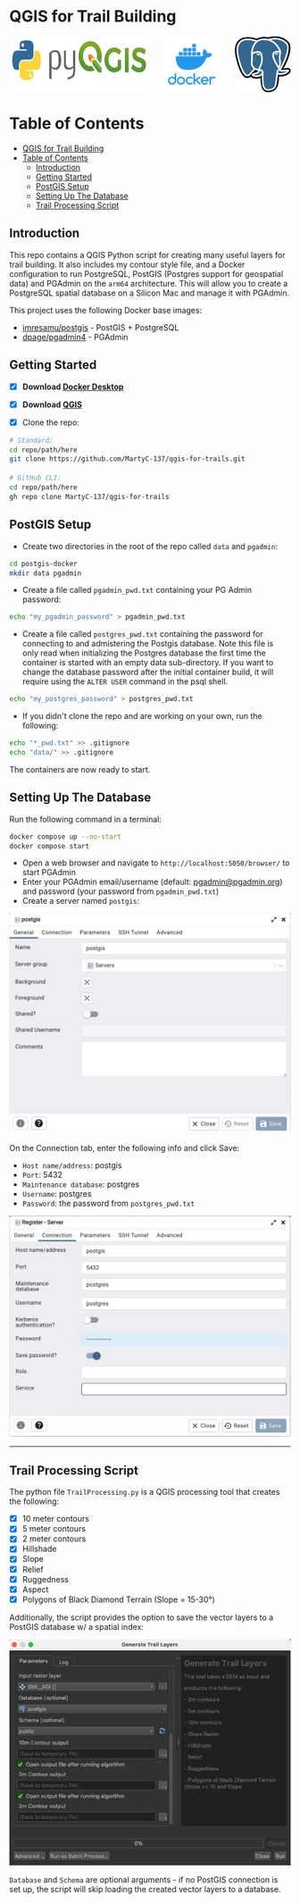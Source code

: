 # QGIS for Trail Building

<div style="display: flex; justify-content: space-between;">
    <img src="assets/pyqgis_logo.png" alt="PyQGIS" width="250" height="100">
    <img src="assets/docker.jpg" alt="Docker" width="100" height="100">
    <img src="assets/postgres.png" alt="Postgres" width="100" height="100">
</div>

# Table of Contents
- [QGIS for Trail Building](#qgis-for-trail-building)
- [Table of Contents](#table-of-contents)
  - [Introduction](#introduction)
  - [Getting Started](#getting-started)
  - [PostGIS Setup](#postgis-setup)
  - [Setting Up The Database](#setting-up-the-database)
  - [Trail Processing Script](#trail-processing-script)

## Introduction

This repo contains a QGIS Python script for creating many useful layers for trail building. It also includes my contour style file, and a Docker configuration to run PostgreSQL, PostGIS (Postgres support for geospatial data) and PGAdmin on the `arm64` architecture. This will allow you to create a PostgreSQL spatial database on a Silicon Mac and manage it with PGAdmin.

This project uses the following Docker base images:

- [imresamu/postgis](https://hub.docker.com/r/imresamu/postgis) - PostGIS + PostgreSQL
- [dpage/pgadmin4](https://hub.docker.com/r/dpage/pgadmin4) - PGAdmin

## Getting Started

- [x] **Download [Docker Desktop](https://www.docker.com/products/docker-desktop/)**

- [x] **Download [QGIS](https://www.qgis.org/en/site/forusers/download.html)** 

- [x] Clone the repo:

  
``` sh
# Standard:
cd repo/path/here
git clone https://github.com/MartyC-137/qgis-for-trails.git

# GitHub CLI:
cd repo/path/here
gh repo clone MartyC-137/qgis-for-trails
```
## PostGIS Setup

- Create two directories in the root of the repo called `data` and `pgadmin`:

``` sh
cd postgis-docker
mkdir data pgadmin
```

- Create a file called `pgadmin_pwd.txt` containing your PG Admin password:

``` sh
echo "my_pgadmin_password" > pgadmin_pwd.txt
```

- Create a file called `postgres_pwd.txt` containing the password for connecting to and admistering the Postgis database. Note this file is only read when initializing the Postgres database the first time the container is started with an empty data sub-directory. If you want to change the database password after the initial container build, it will require using the `ALTER USER` command in the psql shell.

``` sh
echo "my_postgres_password" > postgres_pwd.txt
```

- If you didn't clone the repo and are working on your own, run the following:
  
``` sh
echo "*_pwd.txt" >> .gitignore
echo "data/" >> .gitignore
```

The containers are now ready to start.

## Setting Up The Database

Run the following command in a terminal:

``` sh
docker compose up --no-start
docker compose start
```

- Open a web browser and navigate to `http://localhost:5050/browser/` to start PGAdmin
- Enter your PGAdmin email/username (default: pgadmin@pgadmin.org) and password (your password from `pgadmin_pwd.txt`)
- Create a server named `postgis`:

![PGAdmin1](/assets/pgadmin1.jpg)

On the Connection tab, enter the following info and click Save:

- `Host name/address`: postgis
- `Port`: 5432
- `Maintenance database`: postgres
- `Username`: postgres
- `Password`: the password from `postgres_pwd.txt`

![!PGAdmin2](/assets/pgadmin2.jpg)

---

## Trail Processing Script

The python file `TrailProcessing.py` is a QGIS processing tool that creates the following:

- [x] 10 meter contours
- [x] 5 meter contours
- [x] 2 meter contours
- [x] Hillshade
- [x] Slope
- [x] Relief
- [x] Ruggedness
- [x] Aspect
- [x] Polygons of Black Diamond Terrain (Slope = 15-30&deg;)

Additionally, the script provides the option to save the vector layers to a PostGIS database w/ a spatial index:

![!QGIS Generate Trail Layers](/assets/qgis_ui.jpg)

`Database` and `Schema` are optional arguments - if no PostGIS connection is set up, the script will skip loading the created vector layers to a database.
